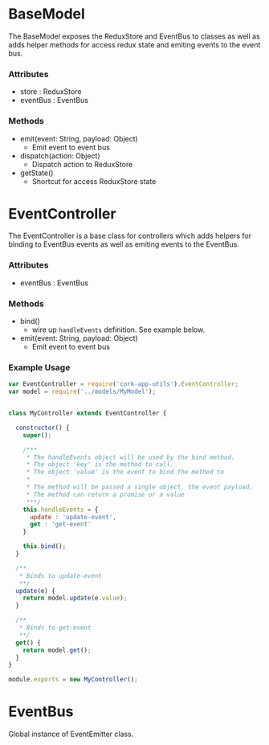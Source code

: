 # BaseModel

The BaseModel exposes the ReduxStore and EventBus to classes as well as adds helper methods for access redux state and emiting events to the event bus.

### Attributes

 - store : ReduxStore
 - eventBus : EventBus

### Methods

 - emit(event: String, payload: Object)
   - Emit event to event bus
 - dispatch(action: Object)
   - Dispatch action to ReduxStore
 - getState()
   - Shortcut for access ReduxStore state

# EventController

The EventController is a base class for controllers which adds helpers for binding to EventBus events as well as emiting events to the EventBus.

### Attributes
  
  - eventBus : EventBus

### Methods

  - bind()
    - wire up ```handleEvents``` definition.  See example below.
  - emit(event: String, payload: Object)
    - Emit event to event bus

### Example Usage

```javascript
var EventController = require('cork-app-utils').EventController;
var model = require('../models/MyModel');


class MyController extends EventController {

  constructor() {
    super();

    /***
     * The handleEvents object will be used by the bind method.
     * The object 'key' is the method to call.
     * The object 'value' is the event to bind the method to
     *
     * The method will be passed a single object, the event payload.
     * The method can return a promise or a value
     ***/
    this.handleEvents = {
      update : 'update-event',
      get : 'get-event'
    }

    this.bind();
  }

  /**
   * Binds to update-event
   **/
  update(e) {
    return model.update(e.value);
  }

  /**
   * Binds to get-event
   **/
  get() {
    return model.get();
  }
}

module.exports = new MyController();
```

# EventBus

Global instance of EventEmitter class.

